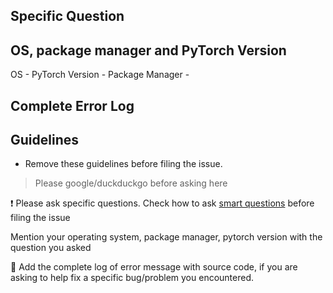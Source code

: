 ## Specific Question

## OS, package manager and PyTorch Version

OS -
PyTorch Version -
Package Manager -

## Complete Error Log


## Guidelines 
- Remove these guidelines before filing the issue.

> Please google/duckduckgo before asking here

❗ Please ask specific questions. Check how to ask [smart questions](http://catb.org/~esr/faqs/smart-questions.html) before filing the issue

Mention your operating system, package manager, pytorch version with the question you asked

🐛 Add the complete log of error message with source code, if you are asking to help fix a specific bug/problem you encountered. 


